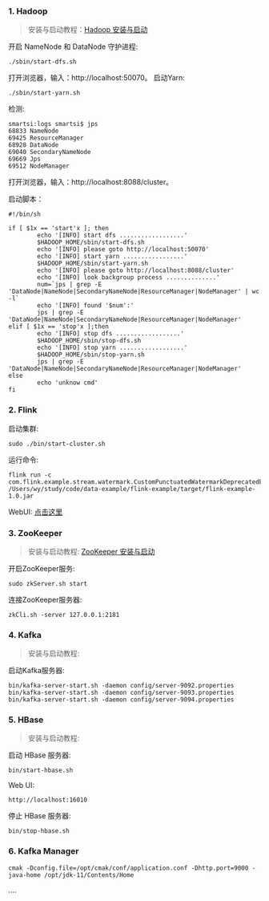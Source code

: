 ### 1. Hadoop

> 安装与启动教程：[Hadoop 安装与启动](http://smartsi.club/hadoop-setup-and-start.html)

开启 NameNode 和 DataNode 守护进程:
```
./sbin/start-dfs.sh
```
打开浏览器，输入：http://localhost:50070。
启动Yarn:
```
./sbin/start-yarn.sh
```
检测:
```
smartsi:logs smartsi$ jps
68833 NameNode
69425 ResourceManager
68928 DataNode
69040 SecondaryNameNode
69669 Jps
69512 NodeManager
```
打开浏览器，输入：http://localhost:8088/cluster。

启动脚本：
```shell
#!/bin/sh

if [ $1x == 'start'x ]; then
        echo '[INFO] start dfs ..................'
        $HADOOP_HOME/sbin/start-dfs.sh
        echo '[INFO] please goto http://localhost:50070'
        echo '[INFO] start yarn .................'
        $HADOOP_HOME/sbin/start-yarn.sh
        echo '[INFO] please goto http://localhost:8088/cluster'
        echo '[INFO] look backgroup process ..............'
        num=`jps | grep -E 'DataNode|NameNode|SecondaryNameNode|ResourceManager|NodeManager' | wc -l`
        echo '[INFO] found '$num':'
        jps | grep -E 'DataNode|NameNode|SecondaryNameNode|ResourceManager|NodeManager'
elif [ $1x == 'stop'x ];then
        echo '[INFO] stop dfs ..................'
        $HADOOP_HOME/sbin/stop-dfs.sh
        echo '[INFO] stop yarn ..................'
        $HADOOP_HOME/sbin/stop-yarn.sh
        jps | grep -E 'DataNode|NameNode|SecondaryNameNode|ResourceManager|NodeManager'
else
        echo 'unknow cmd'
fi
```

### 2. Flink
启动集群:
```
sudo ./bin/start-cluster.sh
```
运行命令:
```
flink run -c com.flink.example.stream.watermark.CustomPunctuatedWatermarkDeprecatedExample /Users/wy/study/code/data-example/flink-example/target/flink-example-1.0.jar
```
WebUI: [点击这里](http://localhost:8081/#/overview)

### 3. ZooKeeper

> 安装与启动教程: [ZooKeeper 安装与启动](http://smartsi.club/zookeeper-setup-and-run.html)

开启ZooKeeper服务:
```
sudo zkServer.sh start
```
连接ZooKeeper服务器:
```
zkCli.sh -server 127.0.0.1:2181
```

### 4. Kafka

> 安装与启动教程: []()

启动Kafka服务器:
```
bin/kafka-server-start.sh -daemon config/server-9092.properties
bin/kafka-server-start.sh -daemon config/server-9093.properties
bin/kafka-server-start.sh -daemon config/server-9094.properties
```

### 5. HBase

> 安装与启动教程:[]()

启动 HBase 服务器:
```
bin/start-hbase.sh
```
Web UI:
```
http://localhost:16010
```
停止 HBase 服务器:
```
bin/stop-hbase.sh
```

### 6. Kafka Manager

```
cmak -Dconfig.file=/opt/cmak/conf/application.conf -Dhttp.port=9000 -java-home /opt/jdk-11/Contents/Home
```

....
